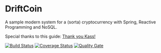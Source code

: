 # DriftCoin
A sample modern system for a (sorta) cryptocurrency with Spring, Reactive Programming and NoSQL.

Special thanks to this guide: [Thank you Kass!](https://medium.com/programmers-blockchain/create-simple-blockchain-java-tutorial-from-scratch-6eeed3cb03fa)

[![Build Status](https://travis-ci.org/LoreScianatico/DriftCoin.svg?branch=master)](https://travis-ci.org/LoreScianatico/DriftCoin)
[![Coverage Status](https://coveralls.io/repos/LoreScianatico/DriftCoin/badge.svg?branch=master&service=github)](https://coveralls.io/github/LoreScianatico/DriftCoin?branch=master)
[![Quality Gate](https://sonarcloud.io/api/project_badges/measure?project=DriftCoin&metric=alert_status)](https://sonarcloud.io/api/project_badges/measure?project=DriftCoin&metric=alert_status)